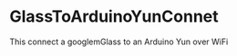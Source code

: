 GlassToArduinoYunConnet
=======================

This connect a googlemGlass to an Arduino Yun over WiFi
